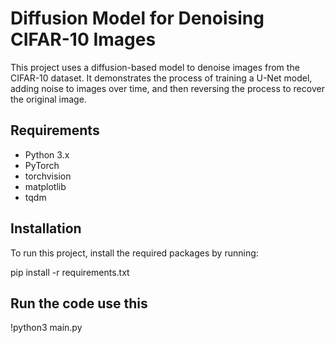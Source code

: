 # Diffusion Model for Denoising CIFAR-10 Images

This project uses a diffusion-based model to denoise images from the CIFAR-10 dataset. It demonstrates the process of training a U-Net model, adding noise to images over time, and then reversing the process to recover the original image.

## Requirements

- Python 3.x
- PyTorch
- torchvision
- matplotlib
- tqdm

## Installation

To run this project, install the required packages by running:


pip install -r requirements.txt
## Run the code use this
!python3 main.py
```bash
